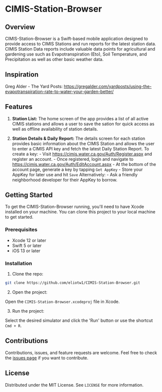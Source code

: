 # CIMIS-Station-Browser

## Overview
 CIMIS-Station-Browser is a Swift-based mobile application designed to provide access to CIMIS Stations and run reports for the latest station data. CIMIS Station Data reports include valuable data points for agricultural and gardening use such as Evapotranspiration (Eto), Soil Temperature, and Precipitation as well as other basic weather data.
 
 ## Inspiration
 Greg Alder - The Yard Posts: https://gregalder.com/yardposts/using-the-evapotranspiration-rate-to-water-your-garden-better/

## Features

1. **Station List:** The home screen of the app provides a list of all active CIMIS stations and allows a user to save the sation for quick access as well as offline availability of station details.

2. **Station Details & Daily Report:** The details screen for each station provides basic information about the CIMIS Station and allows the user to enter a CIMIS API key and fetch the latest Daily Station Report. To create a key:
        - Visit https://cimis.water.ca.gov/Auth/Register.aspx and register an account. 
        - Once registered, login and navigate to https://cimis.water.ca.gov/Auth/EditAccount.aspx
        - At the bottom of the account page, generate a key by tapping `Get AppKey`
        - Store your AppKey for later use and hit `Save`
    Alternatively:
        - Ask a friendly neighborhood developer for their AppKey to borrow.

## Getting Started

To get the CIMIS-Station-Browser running, you'll need to have Xcode installed on your machine. You can clone this project to your local machine to get started.

### Prerequisites

- Xcode 12 or later
- Swift 5 or later
- iOS 13 or later

### Installation

1. Clone the repo:

```bash
git clone https://github.com/eliotw1/CIMIS-Station-Browser.git
```

2. Open the project:

Open the `CIMIS-Station-Browser.xcodeproj` file in Xcode.

3. Run the project:

Select the desired simulator and click the 'Run' button or use the shortcut `Cmd + R`.

## Contributions

Contributions, issues, and feature requests are welcome. Feel free to check the [issues page](https://github.com/eliotw1/CIMIS-Station-Browser/issues) if you want to contribute.

## License

Distributed under the MIT License. See `LICENSE` for more information.
